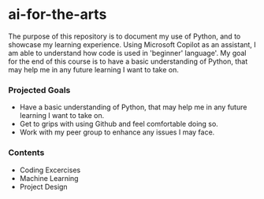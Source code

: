 # ai-for-the-arts

<p>The purpose of this repository is to document my use of Python, and to showcase my learning experience. Using Microsoft Copilot as an assistant, I am able to understand how code is used in 'beginner' language'. My goal for the end of this course is to have a basic understanding of Python, that may help me in any future learning I want to take on.</p>

<h3>Projected Goals</h3>

<ul>
  <li>Have a basic understanding of Python, that may help me in any future learning I want to take on.</li>
  <li>Get to grips with using Github and feel comfortable doing so.</li>
  <li>Work with my peer group to enhance any issues I may face.</li>
</ul>

<h3>Contents</h3>

<ul>

<li> Coding Excercises</li>
<li> Machine Learning</li>
<li> Project Design</li>

</ul>
